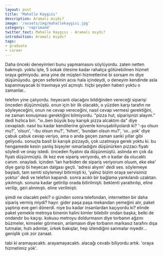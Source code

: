 ```yaml
---
layout: post
title: "Mahalle Kaygısı"
description: Aramalı mıydı?
image: '/assets/img/mahallekaygisi.jpg'
category: 'reprimand'
twitter_text: Mahalle Kaygısı - Aramalı mıydı?
introduction: Aramalı mıydı?
tags:
- graduate
- career
---
```


Daha önceki deneyimleri bunu yapmamasını söylüyordu. zaten netten bakmıştı. yoktu işte, 5 sokak ötesine kadar rahatça götürebilinen hizmet oraya gelmiyodu. ama yine de müşteri hizmetlerine bi sorsam mı diye düşünüyodu. geçen seferkinin acısı hala içindeydi, o deneyim kendinde asla kapanmayacak bi travmaya yol açmıştı. hiçbi şeyden haberi yoktu o zamanlar..

telefon yine çalıyordu. heyecanlı olacağını bildiğinden vereceği siparişi önceden düşünmüştü. onun için bir ilk olacaktı, o yüzden karşı tarafın ne söyleyeceğini, onun ne cevap vereceğini, nasıl cevap vermesi gerektiğini, ne zaman konuşması gerektiğini bilmiyordu. "pizza hut, siparişinizi alayım." dedi hızlıca biri. "ııı..ben büyük boy karışık pizza alcaktım da" diye cevapladı. nasıl bu kadar kendilerine güvenle konuşabiliyolardı ki? '-şu olsun mu?', 'olsun', '-bu olsun mu?', 'hıhım', 'bundan olsun mu?', 'ıııı...yok' diye çabuk çabuk cevap veriyo, ama o anda geçen zaman sanki yıllar gibi geliyodu. sonuçta basit bi karışık pizzaydı, çok uzatmaya gerek yoktu ki. bu hengamede kesin yanlış bişeyler ısmarladığını düşünürken pizzacı fiyatı söyledi ve onay istedi. önceden fiyatını da düşünmüştü. aslında en çok da fiyatı düşünmüştü. ilk kez eve sipariş veriyordu, eh o kadar da olucaktı canım. onayladı. içinden 'lan harbiden de sipariş veriyorum oluum, eke eke' diye garip bi heyecan dalgası geçti. 'adresi alıyım' dedi ses. söylemeye başladı, tam semti söylemeyi bitirmişti ki, 'yalnız bizim oraya servisimiz yoktur' dedi ve telefon kapandı. sonra acıklı bir bağlama yankılandı uzaktan. yıkılmıştı. sonuna kadar getirilip orada bitirilmişti. beklenti yarattırılıp, eline verilip, geri alınmıştı. eline verilmişti.

şimdi ne olacaktı peki? o günden sonra telefondan, internetten bir daha sipariş vermiş miydi? hayır. gider paşa paşa mekandan yemeğini alır, paket yaptırıp eve geri dönerdi. niye bu kadar insanlardan kaçıyordu ki? elinde paket yemekle metroya binenin halini kimler bilebilir ondan başka, belki de ondandır bu kaçışı. kokusu metroyu doldurmasın diye torbanın ağzını büzmeler, kimseler görmesin, anlamasın diye torbanın markasız tarafını dışa tutmalar, hızlı adımlar, ürkek bakışlar, hep izlendiğini sanmalar niyedir... genişlik çok zor zanaat.

tabi ki aramayacaktı. arayamayacaktı. alacağı cevabı biliyordu artık. 'oraya hizmetimiz yok'.
